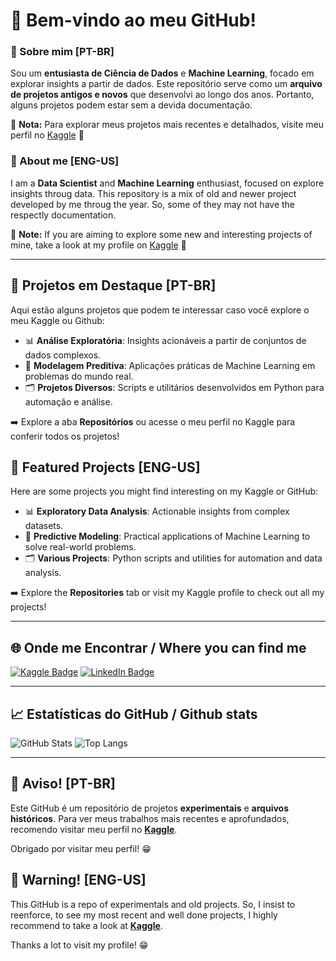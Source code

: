 # 👋 Bem-vindo ao meu GitHub!

### 🚀 Sobre mim [PT-BR]
Sou um **entusiasta de Ciência de Dados** e **Machine Learning**, focado em explorar insights a partir de dados. Este repositório serve como um **arquivo de projetos antigos e novos** que desenvolvi ao longo dos anos. Portanto, alguns projetos podem estar sem a devida documentação.

🔗 **Nota:** Para explorar meus projetos mais recentes e detalhados, visite meu perfil no [Kaggle](https://www.kaggle.com/guilhermebracero) 🌟

### 🚀 About me [ENG-US]

I am a **Data Scientist** and **Machine Learning** enthusiast, focused on explore insights throug data. This repository is a mix of old and newer project developed by me throug the year. So, some of they may not have the respectly documentation.

🔗 **Note:** If you are aiming to explore some new and interesting projects of mine, take a look at my profile on [Kaggle](https://www.kaggle.com/guilhermebracero) 🌟

---

## 📂 Projetos em Destaque [PT-BR]

Aqui estão alguns projetos que podem te interessar caso você explore o meu Kaggle ou Github:

- 📊 **Análise Exploratória**: Insights acionáveis a partir de conjuntos de dados complexos.
- 🤖 **Modelagem Preditiva**: Aplicações práticas de Machine Learning em problemas do mundo real.
- 🗂️ **Projetos Diversos**: Scripts e utilitários desenvolvidos em Python para automação e análise.

➡️ Explore a aba **Repositórios** ou acesse o meu perfil no Kaggle para conferir todos os projetos!

## 📂 Featured Projects [ENG-US]

Here are some projects you might find interesting on my Kaggle or GitHub:

- 📊 **Exploratory Data Analysis**: Actionable insights from complex datasets.
- 🤖 **Predictive Modeling**: Practical applications of Machine Learning to solve real-world problems.
- 🗂️ **Various Projects**: Python scripts and utilities for automation and data analysis.

➡️ Explore the **Repositories** tab or visit my Kaggle profile to check out all my projects!


---

## 🌐 Onde me Encontrar / Where you can find me

[![Kaggle Badge](https://img.shields.io/badge/Kaggle-00457C?style=for-the-badge&logo=kaggle&logoColor=white)](https://www.kaggle.com/guilhermebracero)
[![LinkedIn Badge](https://img.shields.io/badge/LinkedIn-0077B5?style=for-the-badge&logo=linkedin&logoColor=white)](https://www.linkedin.com/in/guilherme-bracero/)

---

## 📈 Estatísticas do GitHub / Github stats

![GitHub Stats](https://github-readme-stats.vercel.app/api?username=BraceroInSabot&show_icons=true&theme=radical)
![Top Langs](https://github-readme-stats.vercel.app/api/top-langs/?username=BraceroInSabot&layout=compact&theme=radical)

---

## 📢 Aviso! [PT-BR]
Este GitHub é um repositório de projetos **experimentais** e **arquivos históricos**. Para ver meus trabalhos mais recentes e aprofundados, recomendo visitar meu perfil no **[Kaggle](https://www.kaggle.com/guilhermebracero)**.

Obrigado por visitar meu perfil! 😁


## 📢 Warning! [ENG-US]
This GitHub is a repo of experimentals and old projects. So, I insist to reenforce, to see my most recent and well done projects, I highly recommend to take a look at **[Kaggle](https://www.kaggle.com/guilhermebracero)**.

Thanks a lot to visit my profile! 😁
